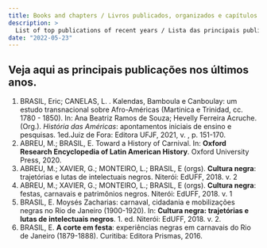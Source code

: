 ```yaml
---
title: Books and chapters / Livros publicados, organizados e capítulos
description: >
  List of top publications of recent years / Lista das principais publicações dos últimos anos.
date: "2022-05-23"
---
```

## Veja aqui as principais publicações nos últimos anos.

1. BRASIL, Eric; CANELAS, L. . Kalendas, Bamboula e Canboulay: um estudo transnacional sobre Afro-Américas (Martinica e Trinidad, cc. 1780 - 1850). In: Ana Beatriz Ramos de Souza; Hevelly Ferreira Acruche. (Org.). *História das Américas*: apontamentos iniciais de ensino e pesquisas. 1ed.Juiz de Fora: Editora UFJF, 2021, v. , p. 151-170.
1. ABREU, M.; BRASIL, E. Toward a History of Carnival. In: **Oxford Research Encyclopedia of Latin American History**. Oxford University Press, 2020.
2. ABREU, M.; XAVIER, G.; MONTEIRO, L.; BRASIL, E (orgs). **Cultura negra**: trajetórias e lutas de intelectuais negros. Niterói: EdUFF, 2018. v. 2
3. ABREU, M.; XAVIER, G.; MONTEIRO, L.; BRASIL, E (orgs). **Cultura negra**: festas, carnavais e patrimônios negros. Niterói: EdUFF, 2018. v. 1
4. BRASIL, E. Moysés Zacharias: carnaval, cidadania e mobilizações negras no Rio de Janeiro (1900-1920). In: **Cultura negra: trajetórias e lutas de intelectuais negros**. 1. ed. Niterói: EdUFF, 2018. v. 2. 
5. BRASIL, E. **A corte em festa**: experiências negras em carnavais do Rio de Janeiro (1879-1888). Curitiba: Editora Prismas, 2016. 
